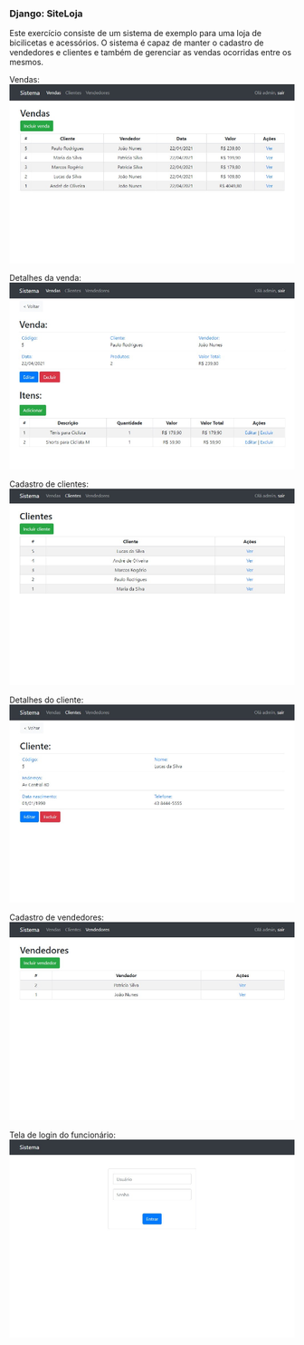 ### Django: SiteLoja

Este exercício consiste de um sistema de exemplo para uma loja de bicilicetas e acessórios. O sistema é capaz de manter o cadastro de vendedores e clientes e também de gerenciar as vendas ocorridas entre os mesmos.

Vendas:
![Imagem](images/1.jpg?raw=true "Imagem")

Detalhes da venda:
![Imagem](images/2.jpg?raw=true "Imagem")

Cadastro de clientes:
![Imagem](images/3.jpg?raw=true "Imagem")

Detalhes do cliente:
![Imagem](images/4.jpg?raw=true "Imagem")

Cadastro de vendedores:
![Imagem](images/5.jpg?raw=true "Imagem")

Tela de login do funcionário:
![Imagem](images/6.jpg?raw=true "Imagem")
